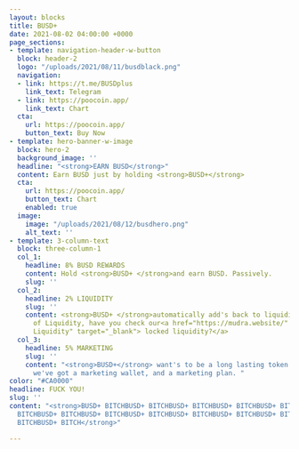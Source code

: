 ```yaml
---
layout: blocks
title: BUSD+
date: 2021-08-02 04:00:00 +0000
page_sections:
- template: navigation-header-w-button
  block: header-2
  logo: "/uploads/2021/08/11/busdblack.png"
  navigation:
  - link: https://t.me/BUSDplus
    link_text: Telegram
  - link: https://poocoin.app/
    link_text: Chart
  cta:
    url: https://poocoin.app/
    button_text: Buy Now
- template: hero-banner-w-image
  block: hero-2
  background_image: ''
  headline: "<strong>EARN BUSD</strong>"
  content: Earn BUSD just by holding <strong>BUSD+</strong>
  cta:
    url: https://poocoin.app/
    button_text: Chart
    enabled: true
  image:
    image: "/uploads/2021/08/12/busdhero.png"
    alt_text: ''
- template: 3-column-text
  block: three-column-1
  col_1:
    headline: 8% BUSD REWARDS
    content: Hold <strong>BUSD+ </strong>and earn BUSD. Passively.
    slug: ''
  col_2:
    headline: 2% LIQUIDITY
    slug: ''
    content: <strong>BUSD+ </strong>automatically add's back to liquidity. Speaking
      of Liquidity, have you check our<a href="https://mudra.website/" title="Locked
      Liquidity" target="_blank"> locked liquidity?</a>
  col_3:
    headline: 5% MARKETING
    slug: ''
    content: "<strong>BUSD+</strong> want's to be a long lasting token. That's why
      we've got a marketing wallet, and a marketing plan. "
color: "#CA0000"
headline: FUCK YOU!
slug: ''
content: "<strong>BUSD+ BITCHBUSD+ BITCHBUSD+ BITCHBUSD+ BITCHBUSD+ BITCHBUSD+ BITCHBUSD+
  BITCHBUSD+ BITCHBUSD+ BITCHBUSD+ BITCHBUSD+ BITCHBUSD+ BITCHBUSD+ BITCHBUSD+ BITCHBUSD+
  BITCHBUSD+ BITCH</strong>"

---
```

